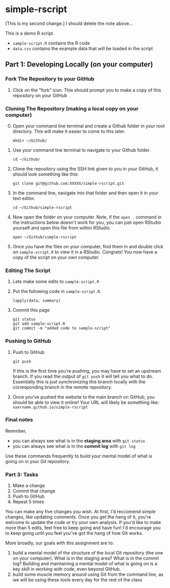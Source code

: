 # simple-rscript

[This is my second change.]
I should delete the note above...

This is a demo R script.

* `sample-script.R` contains the R code
* `data.csv` contains the example data that will be loaded in the script

## Part 1: Developing Locally (on your computer)

### Fork The Repository to your GitHub

1. Click on the "fork" icon. This should prompt you to make a copy of this repository on your GitHub

### Cloning The Repository (making a local copy on your computer)

0. Open your command line terminal and create a Github folder in your root directory. This will make it easier to come to this later.
  
	```
	mkdir ~/Github/
	```

1. Use your command line terminal to navigate to your Github folder. 
  
	```
	cd ~/Github/
	```

2. Clone the repository using the SSH link given to you in your GitHub, it should look something like this:

	```
	git clone git@github.com:XXXXX/simple-rscript.git
	```

3. In the command line, navigate into that folder and then open it in your text editor. 

	```
	cd ~/Github/simple-rscript
	```

4. Now open the folder on your computer. Note, if the `open .` command in the instructions below doesn't work for you, you can just open RStudio yourself and open this file from within RStudio.

	```
	open ~/Github/simple-rscript
	```

5. Once you have the files on your computer, find them in and double click on `sample-script.R` to view it in a RStudio. Congrats! You now have a copy of the script on your own computer. 

### Editing The Script

1. Lets make some edits to `sample-script.R`
	
2. Put the following code in `sample-script.R`. 

	```{r}
 	lapply(data, summary)
	```

3. Commit this page

	```
	git status
	git add sample-script.R
	git commit -m "added code to sample-script"
	```


### Pushing to GitHub

1. Push to GitHub
	```
	git push
	```
  
	If this is the first time you're pushing, you may have to set an upstream branch. If you read the output of `git push` it will tell you what to do. Essentially this is just synchronizing this branch locally with the corresponding branch in the remote repository.

2. Once you've pushed the website to the main branch on GitHub, you should be able to view it online! Your URL will likely be something like: `username.github.io/simple-rscript`

### Final notes

Remmber, 

* you can always see what is in the **staging area** with `git status`
* you can always see what is in the **commit log** with `git log`

Use these commands frequently to build your mental model of what is going on in your Git repository.

### Part 3: Tasks

1. Make a change
2. Commit that change
3. Push to GitHub
4. Repeat 5 times

You can make any five changes you wish. At first, I'd reccomend simple changes, like updating comments. Once you get the hang of it, you're welcome to update the code or try your own analysis. If you'd like to make more than 5 edits, feel free to keep going and have fun! I'd encourage you to keep going until you feel you've got the hang of how Git works.

More broadly, our goals with this assignment are to:

   1. build a mental model of the structure of the local Git repository (the one on your computer). What is in the staging area? What is in the commit log? Building and maintaining a mental model of what is going on is a key skill in working with code, even beyond GitHub.
   2. build some muscle memory around using Git from the command line, as we will be using these tools every day for the rest of the class


   
